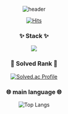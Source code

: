 <div align="center">

![header](https://capsule-render.vercel.app/api?type=Waving&color=gradient&height=300&section=header&text=meal's%20Github&fontSize=82)



[![Hits](https://hits.seeyoufarm.com/api/count/incr/badge.svg?url=https%3A%2F%2Fgithub.com%2Fminkimgyu%2Fhit-counter&count_bg=%2379C83D&title_bg=%23555555&icon=&icon_color=%23E7E7E7&title=hits&edge_flat=false)](https://hits.seeyoufarm.com)

### ✨ Stack ✨
<img src="https://img.shields.io/badge/react-20232a.svg?style=for-the-badge&logo=react&logoColor=61DAFB" />

</br>

<figure class="half">
  
### 🚀 Solved Rank 🚀
[![Solved.ac Profile](http://mazassumnida.wtf/api/v2/generate_badge?boj=realm_eal)](https://solved.ac/realm_eal)


### 🌐 main language 🌐
![Top Langs](https://github-readme-stats.vercel.app/api/top-langs/?username=minkimgyu&layout=compact)

</figure>
  
</div>

